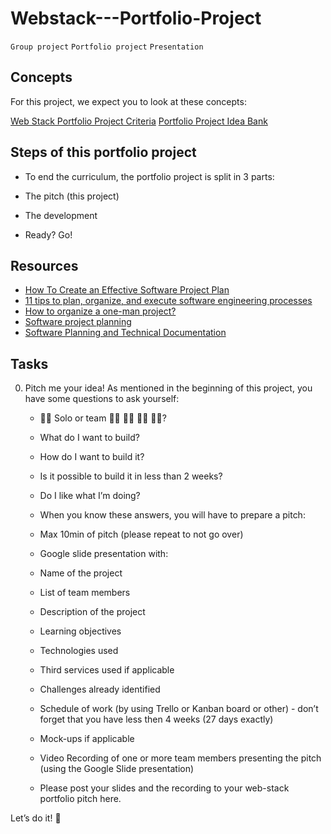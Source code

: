 # Webstack---Portfolio-Project
`Group project` `Portfolio project` `Presentation`

## Concepts
For this project, we expect you to look at these concepts:

[Web Stack Portfolio Project Criteria]()
[Portfolio Project Idea Bank]()

## Steps of this portfolio project
* To end the curriculum, the portfolio project is split in 3 parts:

* The pitch (this project)
* The development
* Ready? Go!

## Resources
* [How To Create an Effective Software Project Plan](https://www.indeed.com/career-advice/career-development/software-project-plan)
* [11 tips to plan, organize, and execute software engineering processes](https://www.teamwork.com/blog/software-engineering-processes/)
* [How to organize a one-man project?](https://softwareengineering.stackexchange.com/questions/98101/how-to-organize-a-one-man-project)
* [Software project planning](https://www.youtube.com/watch?feature=shared&v=X6CkWPjLkhg)
* [Software Planning and Technical Documentation](https://www.youtube.com/watch?feature=shared&v=2qlcY9LkFik)

## Tasks
0. Pitch me your idea!
    As mentioned in the beginning of this project, you have some questions to ask yourself:

    * 👨‍💻 Solo or team 👩‍💻 👨‍💻 👩‍💻 👨‍💻?
    * What do I want to build?
    * How do I want to build it?
    * Is it possible to build it in less than 2 weeks?
    * Do I like what I’m doing?
    * When you know these answers, you will have to prepare a pitch:

    * Max 10min of pitch (please repeat to not go over)
    * Google slide presentation with:
    * Name of the project
    * List of team members
    * Description of the project
    * Learning objectives
    * Technologies used
    * Third services used if applicable
    * Challenges already identified
    * Schedule of work (by using Trello or Kanban board or other) - don’t forget that you have less then 4 weeks (27 days exactly)
    * Mock-ups if applicable
    * Video Recording of one or more team members presenting the pitch (using the Google Slide presentation)
    * Please post your slides and the recording to your web-stack portfolio pitch here.

Let’s do it! 💪